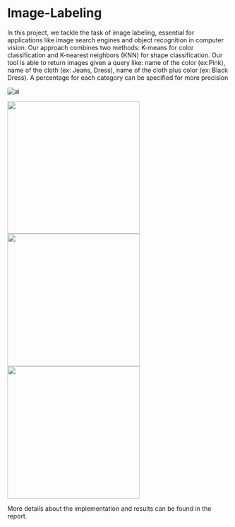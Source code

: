 # Image-Labeling

In this project, we tackle the task of image labeling, essential for applications like image 
search engines and object recognition in computer vision. Our approach combines two 
methods: K-means for color classification and K-nearest neighbors (KNN) for shape 
classification. 
Our tool is able to return images given a query like: name of the color (ex:Pink), name of the cloth
(ex: Jeans, Dress), name of the cloth plus color (ex: Black Dress). A percentage for each category 
can be specified for more precision

![ai](https://github.com/vladgeorge18/Image-Labeling/assets/116036453/62a46904-797e-48f3-8547-7afd575f687b)

<img src="https://github.com/vladgeorge18/Image-Labeling/assets/116036453/cf16b894-f106-4986-9f6a-cda46173cec7" width="300" />

<img src="https://github.com/vladgeorge18/Image-Labeling/assets/116036453/b272a285-2cff-4a97-8549-7e480b453dfc" width="300" />

<img src="https://github.com/vladgeorge18/Image-Labeling/assets/116036453/45cfe18b-8a67-4312-ba9f-2b043606c8c0" width="300" />


More details about the implementation and results can be found in the report.

